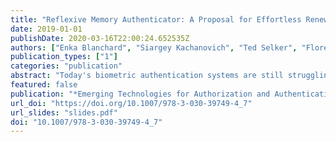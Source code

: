 ```yaml
---
title: "Reflexive Memory Authenticator: A Proposal for Effortless Renewable Biometrics"
date: 2019-01-01
publishDate: 2020-03-16T22:00:24.652535Z
authors: ["Enka Blanchard", "Siargey Kachanovich", "Ted Selker", "Florentin Waligorski"]
publication_types: ["1"]
categories: "publication"
abstract: "Today's biometric authentication systems are still struggling with replay attacks and irrevocable stolen credentials. This paper introduces a biometric protocol that addresses such vulnerabilities. The approach prevents identity theft by being based on memory creation biometrics. It takes inspiration from two different authentication methods, eye biometrics and challenge systems, as well as a novel biometric feature: the pupil memory effect. The approach can be adjusted for arbitrary levels of security, and credentials can be revoked at any point with no loss to the user. The paper includes an analysis of its security and performance, and shows how it could be deployed and improved."
featured: false
publication: "*Emerging Technologies for Authorization and Authentication - Second International Workshop, ETAA 2019, Luxembourg City, Luxembourg, September 27, 2019, Proceedings*"
url_doi: "https://doi.org/10.1007/978-3-030-39749-4_7"
url_slides: "slides.pdf"
doi: "10.1007/978-3-030-39749-4_7"
---
```


